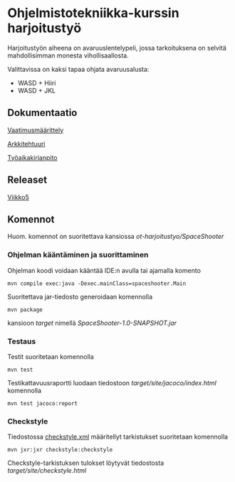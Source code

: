 # Ohjelmistotekniikka-kurssin harjoitustyö

Harjoitustyön aiheena on avaruuslentelypeli, jossa tarkoituksena on selvitä mahdollisimman monesta vihollisaallosta.

Valittavissa on kaksi tapaa ohjata avaruusalusta:
- WASD + Hiiri
- WASD + JKL

## Dokumentaatio

[Vaatimusmäärittely](dokumentaatio/vaatimusmaarittely.md)

[Arkkitehtuuri](dokumentaatio/arkkitehtuuri.md)

[Työaikakirjanpito](dokumentaatio/tyoaikakirjanpito.md)

## Releaset

[Viikko5](https://github.com/ikaevalko/ot-harjoitustyo/releases/tag/viikko5)

## Komennot

Huom. komennot on suoritettava kansiossa _ot-harjoitustyo/SpaceShooter_

### Ohjelman kääntäminen ja suorittaminen

Ohjelman koodi voidaan kääntää IDE:n avulla tai ajamalla komento

```
mvn compile exec:java -Dexec.mainClass=spaceshooter.Main
```

Suoritettava jar-tiedosto generoidaan komennolla

```
mvn package
```

kansioon _target_ nimellä _SpaceShooter-1.0-SNAPSHOT.jar_

### Testaus

Testit suoritetaan komennolla

```
mvn test
```

Testikattavuusraportti luodaan tiedostoon _target/site/jacoco/index.html_ komennolla

```
mvn test jacoco:report
```

### Checkstyle

Tiedostossa [checkstyle.xml](SpaceShooter/checkstyle.xml) määritellyt tarkistukset suoritetaan komennolla

```
mvn jxr:jxr checkstyle:checkstyle
```

Checkstyle-tarkistuksen tulokset löytyvät tiedostosta _target/site/checkstyle.html_
